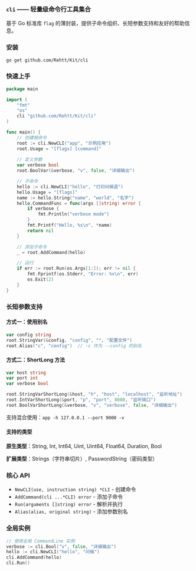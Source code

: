 ### `cli` —— 轻量级命令行工具集合

基于 Go 标准库 `flag` 的薄封装，提供子命令组织、长短参数支持和友好的帮助信息。

### 安装

```bash
go get github.com/Rehtt/Kit/cli
```

### 快速上手

```go
package main

import (
    "fmt"
    "os"
    cli "github.com/Rehtt/Kit/cli"
)

func main() {
    // 创建根命令
    root := cli.NewCLI("app", "示例应用")
    root.Usage = "[flags] [command]"
    
    // 定义参数
    var verbose bool
    root.BoolVar(&verbose, "v", false, "详细输出")

    // 子命令
    hello := cli.NewCLI("hello", "打印问候语")
    hello.Usage = "[flags]"
    name := hello.String("name", "world", "名字")
    hello.CommandFunc = func(args []string) error {
        if verbose {
            fmt.Println("verbose mode")
        }
        fmt.Printf("Hello, %s\n", *name)
        return nil
    }

    // 添加子命令
    _ = root.AddCommand(hello)

    // 运行
    if err := root.Run(os.Args[1:]); err != nil {
        fmt.Fprintf(os.Stderr, "Error: %v\n", err)
        os.Exit(2)
    }
}
```

### 长短参数支持

#### 方式一：使用别名

```go
var config string
root.StringVar(&config, "config", "", "配置文件")
root.Alias("c", "config")  // -c 作为 --config 的别名
```

#### 方式二：ShortLong 方法

```go
var host string
var port int
var verbose bool

root.StringVarShortLong(&host, "h", "host", "localhost", "监听地址")
root.IntVarShortLong(&port, "p", "port", 8080, "监听端口")
root.BoolVarShortLong(&verbose, "v", "verbose", false, "详细输出")
```

支持混合使用：`app -h 127.0.0.1 --port 9000 -v`

#### 支持的类型

**原生类型**：String, Int, Int64, Uint, Uint64, Float64, Duration, Bool

**扩展类型**：Strings（字符串切片）, PasswordString（密码类型）

### 核心 API

- `NewCLI(use, instruction string) *CLI` - 创建命令
- `AddCommand(cli ...*CLI) error` - 添加子命令
- `Run(arguments []string) error` - 解析并执行
- `Alias(alias, original string)` - 添加参数别名

### 全局实例

```go
// 使用全局 CommandLine 实例
verbose := cli.Bool("v", false, "详细输出")
hello := cli.NewCLI("hello", "问候")
cli.AddCommand(hello)
cli.Run()
```


